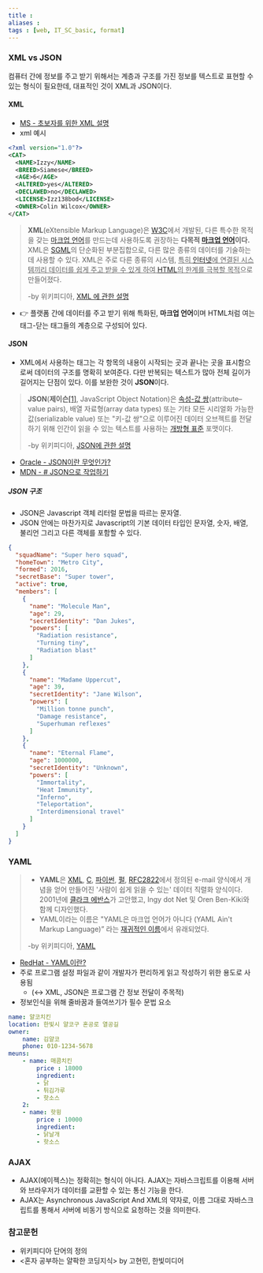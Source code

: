 ```yaml
---
title : 
aliases : 
tags : [web, IT_SC_basic, format]
---
```


### XML vs JSON
컴퓨터 간에 정보를 주고 받기 위해서는 계층과 구조를 가진 정보를 텍스트로 표현할 수 있는 형식이 필요한데, 대표적인 것이 XML과 JSON이다.

#### XML
- [MS - 초보자를 위한 XML 설명](https://support.microsoft.com/ko-kr/office/%EC%B4%88%EB%B3%B4%EC%9E%90%EB%A5%BC-%EC%9C%84%ED%95%9C-xml-%EC%84%A4%EB%AA%85-a87d234d-4c2e-4409-9cbc-45e4eb857d44)
- xml 예시
```xml
<?xml version="1.0"?>
<CAT>
  <NAME>Izzy</NAME>
  <BREED>Siamese</BREED>
  <AGE>6</AGE>
  <ALTERED>yes</ALTERED>
  <DECLAWED>no</DECLAWED>
  <LICENSE>Izz138bod</LICENSE>
  <OWNER>Colin Wilcox</OWNER>
</CAT>
```

> **XML**(eXtensible Markup Language)은 [W3C](https://ko.wikipedia.org/wiki/W3C "W3C")에서 개발된, 다른 특수한 목적을 갖는 [마크업 언어](https://ko.wikipedia.org/wiki/%EB%A7%88%ED%81%AC%EC%97%85_%EC%96%B8%EC%96%B4 "마크업 언어")를 만드는데 사용하도록 권장하는 **다목적 [마크업 언어](https://ko.wikipedia.org/wiki/%EB%A7%88%ED%81%AC%EC%97%85_%EC%96%B8%EC%96%B4 "마크업 언어")이다.** XML은 [SGML](https://ko.wikipedia.org/wiki/SGML "SGML")의 단순화된 부분집합으로, 다른 많은 종류의 데이터를 기술하는 데 사용할 수 있다. XML은 주로 다른 종류의 시스템, <u>특히 [인터넷](https://ko.wikipedia.org/wiki/%EC%9D%B8%ED%84%B0%EB%84%B7 "인터넷")에 연결된 시스템끼리 데이터를 쉽게 주고 받을 수 있게 하여 [HTML](https://ko.wikipedia.org/wiki/HTML "HTML")의 한계를 극복할 목적</u>으로 만들어졌다.
> 
> \-by 위키피디아, [XML 에 관한 설명](https://ko.wikipedia.org/wiki/XML)

- 👉 플랫폼 간에 데이터를 주고 받기 위해 특화된, **마크업 언어**이며 HTML처럼 여는 태그-닫는 태그들의 계층으로 구성되어 있다.

#### JSON
- XML에서 사용하는 태그는 각 항목의 내용이 시작되는 곳과 끝나는 곳을 표시함으로써 데이터의 구조를 명확히 보여준다. 다만 반복되는 텍스트가 많아 전체 길이가 길어지는 단점이 있다. 이를 보완한 것이 **JSON**이다.

> **JSON**(**제이슨**[[1]](https://ko.wikipedia.org/wiki/JSON#cite_note-Pronunciation-1), JavaScript Object Notation)은 [속성-값 쌍](https://ko.wikipedia.org/w/index.php?title=%EC%86%8D%EC%84%B1-%EA%B0%92_%EC%8C%8D&action=edit&redlink=1 "속성-값 쌍 (없는 문서)")(attribute–value pairs), 배열 자료형(array data types) 또는 기타 모든 시리얼화 가능한 값(serializable value) 또는 "키-값 쌍"으로 이루어진 데이터 오브젝트를 전달하기 위해 인간이 읽을 수 있는 텍스트를 사용하는 [개방형 표준](https://ko.wikipedia.org/wiki/%EA%B0%9C%EB%B0%A9%ED%98%95_%ED%91%9C%EC%A4%80 "개방형 표준") 포맷이다.
> 
> \-by 위키피디아, [JSON에 관한 설명](https://ko.wikipedia.org/wiki/JSON)

- [Oracle - JSON이란 무엇인가?](https://www.oracle.com/kr/database/what-is-json/)
- [MDN - # JSON으로 작업하기](https://developer.mozilla.org/ko/docs/Learn/JavaScript/Objects/JSON)

##### JSON 구조
- JSON은 Javascript 객체 리터럴 문법을 따르는 문자열. 
- JSON 안에는 마찬가지로 Javascript의 기본 데이터 타입인 문자열, 숫자, 배열, 불리언 그리고 다른 객체를 포함할 수 있다. 

```json
{
  "squadName": "Super hero squad",
  "homeTown": "Metro City",
  "formed": 2016,
  "secretBase": "Super tower",
  "active": true,
  "members": [
    {
      "name": "Molecule Man",
      "age": 29,
      "secretIdentity": "Dan Jukes",
      "powers": [
        "Radiation resistance",
        "Turning tiny",
        "Radiation blast"
      ]
    },
    {
      "name": "Madame Uppercut",
      "age": 39,
      "secretIdentity": "Jane Wilson",
      "powers": [
        "Million tonne punch",
        "Damage resistance",
        "Superhuman reflexes"
      ]
    },
    {
      "name": "Eternal Flame",
      "age": 1000000,
      "secretIdentity": "Unknown",
      "powers": [
        "Immortality",
        "Heat Immunity",
        "Inferno",
        "Teleportation",
        "Interdimensional travel"
      ]
    }
  ]
}
```


### YAML

> - **YAML**은 [XML](https://ko.wikipedia.org/wiki/XML "XML"), [C](https://ko.wikipedia.org/wiki/C_(%ED%94%84%EB%A1%9C%EA%B7%B8%EB%9E%98%EB%B0%8D_%EC%96%B8%EC%96%B4) "C (프로그래밍 언어)"), [파이썬](https://ko.wikipedia.org/wiki/%ED%8C%8C%EC%9D%B4%EC%8D%AC "파이썬"), [펄](https://ko.wikipedia.org/wiki/%ED%8E%84 "펄"), [RFC2822](https://ko.wikipedia.org/w/index.php?title=RFC2822&action=edit&redlink=1 "RFC2822 (없는 문서)")에서 정의된 e-mail 양식에서 개념을 얻어 만들어진 '사람이 쉽게 읽을 수 있는' 데이터 직렬화 양식이다. 2001년에 [클라크 에반스](https://ko.wikipedia.org/w/index.php?title=%ED%81%B4%EB%9D%BC%ED%81%AC_%EC%97%90%EB%B0%98%EC%8A%A4&action=edit&redlink=1 "클라크 에반스 (없는 문서)")가 고안했고, Ingy dot Net 및 Oren Ben-Kiki와 함께 디자인했다.
>- YAML이라는 이름은 "YAML은 마크업 언어가 아니다 (YAML Ain't Markup Language)” 라는 [재귀적인 이름](https://ko.wikipedia.org/wiki/%EC%9E%AC%EA%B7%80_%EC%95%BD%EC%9E%90 "재귀 약자")에서 유래되었다.
>
>\-by 위키피디아, [YAML](https://ko.wikipedia.org/wiki/YAML)

- [RedHat - YAML이란?](https://www.redhat.com/ko/topics/automation/what-is-yaml)
- 주로 프로그램 설정 파일과 같이 개발자가 편리하게 읽고 작성하기 위한 용도로 사용됨
	- (↔ XML, JSON은 프로그램 간 정보 전달이 주목적)
- 정보인식을 위해 줄바꿈과 들여쓰기가 필수 문법 요소

```yaml
name: 얄코치킨
location: 한빛시 얄코구 혼공로 열공길
owner: 
	name: 김얄코
	phone: 010-1234-5678
meuns:
	- name: 매콤치킨
		price : 18000
		ingredient:
		- 닭
		- 튀김가루
		- 핫소스
	2:
	- name: 핫윙
		price : 10000
		ingredient:
		- 닭날개
		- 핫소스
```


### AJAX
- AJAX(에이젝스)는 정확히는 형식이 아니다. AJAX는 자바스크립트를 이용해 서버와 브라우저가 데이터를 교환할 수 있는 통신 기능을 한다. 
- AJAX는 Asynchronous JavaScript And XML의 약자로, 이름 그대로 자바스크립트를 통해서 서버에 비동기 방식으로 요청하는 것을 의미한다. 

### 참고문헌
- 위키피디아 단어의 정의
- <혼자 공부하는 얄팍한 코딩지식> by 고현민, 한빛미디어